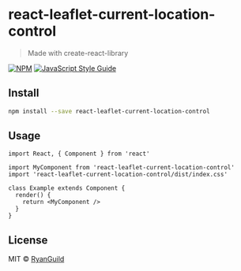 # react-leaflet-current-location-control

> Made with create-react-library

[![NPM](https://img.shields.io/npm/v/react-leaflet-current-location-control.svg)](https://www.npmjs.com/package/react-leaflet-current-location-control) [![JavaScript Style Guide](https://img.shields.io/badge/code_style-standard-brightgreen.svg)](https://standardjs.com)

## Install

```bash
npm install --save react-leaflet-current-location-control
```

## Usage

```tsx
import React, { Component } from 'react'

import MyComponent from 'react-leaflet-current-location-control'
import 'react-leaflet-current-location-control/dist/index.css'

class Example extends Component {
  render() {
    return <MyComponent />
  }
}
```

## License

MIT © [RyanGuild](https://github.com/RyanGuild)
